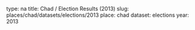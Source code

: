 type: na
title: Chad / Election Results (2013)
slug: places/chad/datasets/elections/2013
place: chad
dataset: elections
year: 2013
